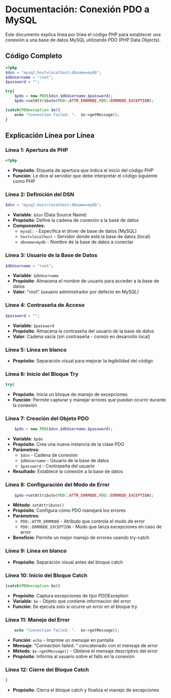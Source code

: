 # Documentación: Conexión PDO a MySQL

Este documento explica línea por línea el código PHP para establecer una conexión a una base de datos MySQL utilizando PDO (PHP Data Objects).

## Código Completo
```php
<?php
$dsn = "mysql:host=localhost;dbname=mydb";
$dbUsername = "root";
$password = "";

try{
    $pdo = new PDO($dsn,$dbUsername,$password);
    $pdo->setAttribute(PDO::ATTR_ERRMODE,PDO::ERRMODE_EXCEPTION);

}catch(PDOexception $e){
    echo "Connection failed: ".  $e->getMessage();
}
```

## Explicación Línea por Línea

### Línea 1: Apertura de PHP
```php
<?php
```
- **Propósito**: Etiqueta de apertura que indica el inicio del código PHP
- **Función**: Le dice al servidor que debe interpretar el código siguiente como PHP

### Línea 2: Definición del DSN
```php
$dsn = "mysql:host=localhost;dbname=mydb";
```
- **Variable**: `$dsn` (Data Source Name)
- **Propósito**: Define la cadena de conexión a la base de datos
- **Componentes**:
  - `mysql:` - Especifica el driver de base de datos (MySQL)
  - `host=localhost` - Servidor donde está la base de datos (local)
  - `dbname=mydb` - Nombre de la base de datos a conectar

### Línea 3: Usuario de la Base de Datos
```php
$dbUsername = "root";
```
- **Variable**: `$dbUsername`
- **Propósito**: Almacena el nombre de usuario para acceder a la base de datos
- **Valor**: "root" (usuario administrador por defecto en MySQL)

### Línea 4: Contraseña de Acceso
```php
$password = "";
```
- **Variable**: `$password`
- **Propósito**: Almacena la contraseña del usuario de la base de datos
- **Valor**: Cadena vacía (sin contraseña - común en desarrollo local)

### Línea 5: Línea en blanco
- **Propósito**: Separación visual para mejorar la legibilidad del código

### Línea 6: Inicio del Bloque Try
```php
try{
```
- **Propósito**: Inicia un bloque de manejo de excepciones
- **Función**: Permite capturar y manejar errores que puedan ocurrir durante la conexión

### Línea 7: Creación del Objeto PDO
```php
    $pdo = new PDO($dsn,$dbUsername,$password);
```
- **Variable**: `$pdo`
- **Propósito**: Crea una nueva instancia de la clase PDO
- **Parámetros**:
  - `$dsn` - Cadena de conexión
  - `$dbUsername` - Usuario de la base de datos
  - `$password` - Contraseña del usuario
- **Resultado**: Establece la conexión a la base de datos

### Línea 8: Configuración del Modo de Error
```php
    $pdo->setAttribute(PDO::ATTR_ERRMODE,PDO::ERRMODE_EXCEPTION);
```
- **Método**: `setAttribute()`
- **Propósito**: Configura cómo PDO manejará los errores
- **Parámetros**:
  - `PDO::ATTR_ERRMODE` - Atributo que controla el modo de error
  - `PDO::ERRMODE_EXCEPTION` - Modo que lanza excepciones en caso de error
- **Beneficio**: Permite un mejor manejo de errores usando try-catch

### Línea 9: Línea en blanco
- **Propósito**: Separación visual antes del bloque catch

### Línea 10: Inicio del Bloque Catch
```php
}catch(PDOexception $e){
```
- **Propósito**: Captura excepciones de tipo PDOException
- **Variable**: `$e` - Objeto que contiene información del error
- **Función**: Se ejecuta solo si ocurre un error en el bloque try

### Línea 11: Manejo del Error
```php
    echo "Connection failed: ".  $e->getMessage();
```
- **Función**: `echo` - Imprime un mensaje en pantalla
- **Mensaje**: "Connection failed: " concatenado con el mensaje de error
- **Método**: `$e->getMessage()` - Obtiene el mensaje descriptivo del error
- **Propósito**: Informa al usuario sobre el fallo en la conexión

### Línea 12: Cierre del Bloque Catch
```php
}
```
- **Propósito**: Cierra el bloque catch y finaliza el manejo de excepciones


